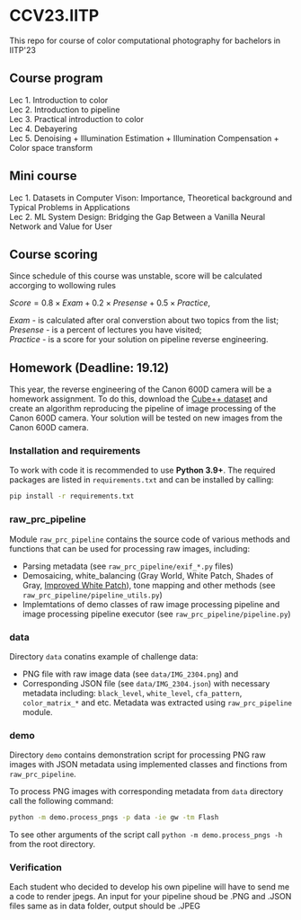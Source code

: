 # CCV23.IITP
This repo for course of color computational photography for bachelors in IITP'23  

## Course program
Lec 1. Introduction to color  
Lec 2. Introduction to pipeline  
Lec 3. Practical introduction to color  
Lec 4. Debayering  
Lec 5. Denoising + Illumination Estimation + Illumination Compensation + Color space transform

## Mini course
Lec 1. Datasets in Computer Vison: Importance, Theoretical background and Typical Problems in Applications  
Lec 2. ML System Design: Bridging the Gap Between a Vanilla Neural Network and Value for User

## Course scoring

Since schedule of this course was unstable, score will be calculated accorging to wollowing rules

$Score = 0.8 \times Exam + 0.2 \times Presense + 0.5 \times Practice$,

$Exam$ - is calculated after oral converstion about two topics from the list;   
$Presense$ - is a percent of lectures you have visited;   
$Practice$ - is a score for your solution on pipeline reverse engineering.   

## Homework (Deadline: 19.12)

This year, the reverse engineering of the Canon 600D camera will be a homework assignment. 
To do this, download the [Cube++ dataset](https://zendo.org/records/4153431) and create an algorithm reproducing the pipeline of image processing of the Canon 600D camera. 
Your solution will be tested on new images from the Canon 600D camera.

### Installation and requirements

To work with code it is recommended to use **Python 3.9+**.
The required packages are listed in `requirements.txt` and can be installed by calling:

```bash
pip install -r requirements.txt
```

### raw_prc_pipeline

Module `raw_prc_pipeline` contains the source code of various methods and functions that can be used for processing raw images, including:

- Parsing metadata (see `raw_prc_pipeline/exif_*.py` files)
- Demosaicing, white_balancing (Gray World, White Patch, Shades of Gray, [Improved White Patch](https://ieeexplore.ieee.org/document/7025121)), tone mapping and other methods (see `raw_prc_pipeline/pipeline_utils.py`)
- Implemtations of demo classes of raw image processing pipeline and image processing pipeline executor (see `raw_prc_pipeline/pipeline.py`)

### data

Directory `data` conatins example of challenge data:

- PNG file with raw image data (see `data/IMG_2304.png`) and
- Corresponding JSON file (see `data/IMG_2304.json`) with necessary metadata including: `black_level`, `white_level`, `cfa_pattern`, `color_matrix_*` and etc. Metadata was extracted using `raw_prc_pipeline` module.

### demo

Directory `demo` contains demonstration script for processing PNG raw images with JSON metadata using implemented classes and finctions from `raw_prc_pipeline`.

To process PNG images with corresponding metadata from `data` directory call the following command:

```bash
python -m demo.process_pngs -p data -ie gw -tm Flash
```

To see other arguments of the script call `python -m demo.process_pngs -h` from the root directory.

### Verification

Each student who decided to develop his own pipeline will have to send me a code to render jpegs. 
An input for your pipeline shoud be .PNG and .JSON files same as in data folder, output should be .JPEG
